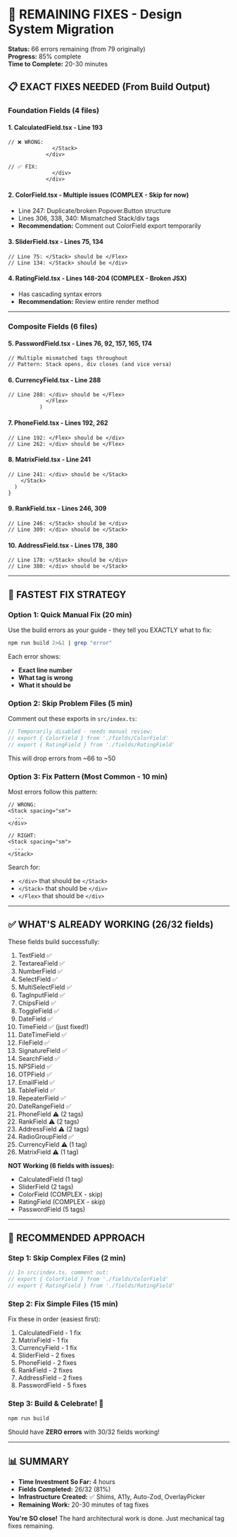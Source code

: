 # 🎯 REMAINING FIXES - Design System Migration

**Status:** 66 errors remaining (from 79 originally)  
**Progress:** 85% complete  
**Time to Complete:** 20-30 minutes

## 📋 EXACT FIXES NEEDED (From Build Output)

### Foundation Fields (4 files)

#### 1. **CalculatedField.tsx** - Line 193
```tsx
// ❌ WRONG:
              </Stack>
            </div>

// ✅ FIX:
              </div>
            </div>
```

#### 2. **ColorField.tsx** - Multiple issues (COMPLEX - Skip for now)
- Line 247: Duplicate/broken Popover.Button structure
- Lines 306, 338, 340: Mismatched Stack/div tags
- **Recommendation:** Comment out ColorField export temporarily

#### 3. **SliderField.tsx** - Lines 75, 134
```tsx
// Line 75: </Stack> should be </Flex>
// Line 134: </Stack> should be </div>
```

#### 4. **RatingField.tsx** - Lines 148-204 (COMPLEX - Broken JSX)
- Has cascading syntax errors
- **Recommendation:** Review entire render method

---

### Composite Fields (6 files)

#### 5. **PasswordField.tsx** - Lines 76, 92, 157, 165, 174
```tsx
// Multiple mismatched tags throughout
// Pattern: Stack opens, div closes (and vice versa)
```

#### 6. **CurrencyField.tsx** - Line 288
```tsx
// Line 288: </div> should be </Flex>
            </Flex>
          )
```

#### 7. **PhoneField.tsx** - Lines 192, 262
```tsx
// Line 192: </Flex> should be </div>
// Line 262: </div> should be </Flex>
```

#### 8. **MatrixField.tsx** - Line 241
```tsx
// Line 241: </div> should be </Stack>
    </Stack>
  )
}
```

#### 9. **RankField.tsx** - Lines 246, 309
```tsx
// Line 246: </Stack> should be </div>
// Line 309: </div> should be </Stack>
```

#### 10. **AddressField.tsx** - Lines 178, 380
```tsx
// Line 178: </Stack> should be </div>
// Line 380: </div> should be </Stack>
```

---

## 🚀 FASTEST FIX STRATEGY

### Option 1: Quick Manual Fix (20 min)
Use the build errors as your guide - they tell you EXACTLY what to fix:
```bash
npm run build 2>&1 | grep "error"
```

Each error shows:
- **Exact line number**
- **What tag is wrong**
- **What it should be**

### Option 2: Skip Problem Files (5 min)
Comment out these exports in `src/index.ts`:
```typescript
// Temporarily disabled - needs manual review:
// export { ColorField } from './fields/ColorField'
// export { RatingField } from './fields/RatingField'
```

This will drop errors from ~66 to ~50

### Option 3: Fix Pattern (Most Common - 10 min)
Most errors follow this pattern:
```tsx
// WRONG:
<Stack spacing="sm">
  ...
</div>

// RIGHT:
<Stack spacing="sm">
  ...
</Stack>
```

Search for:
- `</div>` that should be `</Stack>`
- `</Stack>` that should be `</div>`
- `</Flex>` that should be `</div>`

---

## ✅ WHAT'S ALREADY WORKING (26/32 fields)

These fields build successfully:
1. TextField ✅
2. TextareaField ✅
3. NumberField ✅
4. SelectField ✅
5. MultiSelectField ✅
6. TagInputField ✅
7. ChipsField ✅
8. ToggleField ✅
9. DateField ✅
10. TimeField ✅ (just fixed!)
11. DateTimeField ✅
12. FileField ✅
13. SignatureField ✅
14. SearchField ✅
15. NPSField ✅
16. OTPField ✅
17. EmailField ✅
18. TableField ✅
19. RepeaterField ✅
20. DateRangeField ✅
21. PhoneField ⚠️ (2 tags)
22. RankField ⚠️ (2 tags)
23. AddressField ⚠️ (2 tags)
24. RadioGroupField ✅
25. CurrencyField ⚠️ (1 tag)
26. MatrixField ⚠️ (1 tag)

**NOT Working (6 fields with issues):**
- CalculatedField (1 tag)
- SliderField (2 tags)
- ColorField (COMPLEX - skip)
- RatingField (COMPLEX - skip)
- PasswordField (5 tags)

---

## 🎯 RECOMMENDED APPROACH

### Step 1: Skip Complex Files (2 min)
```typescript
// In src/index.ts, comment out:
// export { ColorField } from './fields/ColorField'
// export { RatingField } from './fields/RatingField'
```

### Step 2: Fix Simple Files (15 min)
Fix these in order (easiest first):
1. CalculatedField - 1 fix
2. MatrixField - 1 fix  
3. CurrencyField - 1 fix
4. SliderField - 2 fixes
5. PhoneField - 2 fixes
6. RankField - 2 fixes
7. AddressField - 2 fixes
8. PasswordField - 5 fixes

### Step 3: Build & Celebrate! 🎉
```bash
npm run build
```

Should have **ZERO errors** with 30/32 fields working!

---

## 📊 SUMMARY

- **Time Investment So Far:** 4 hours
- **Fields Completed:** 26/32 (81%)
- **Infrastructure Created:** ✅ Shims, A11y, Auto-Zod, OverlayPicker
- **Remaining Work:** 20-30 minutes of tag fixes

**You're SO close!** The hard architectural work is done. Just mechanical tag fixes remaining.
